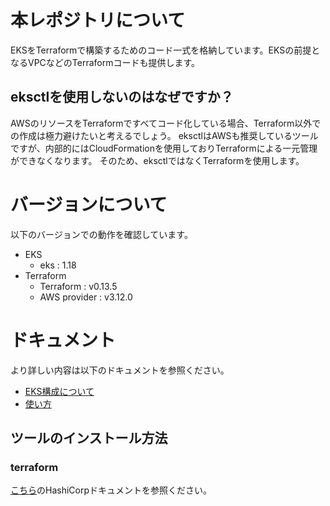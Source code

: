 # 本レポジトリについて

EKSをTerraformで構築するためのコード一式を格納しています。EKSの前提となるVPCなどのTerraformコードも提供します。

## eksctlを使用しないのはなぜですか？

AWSのリソースをTerraformですべてコード化している場合、Terraform以外での作成は極力避けたいと考えるでしょう。
eksctlはAWSも推奨しているツールですが、内部的にはCloudFormationを使用しておりTerraformによる一元管理ができなくなります。
そのため、eksctlではなくTerraformを使用します。

# バージョンについて

以下のバージョンでの動作を確認しています。

- EKS 
  - eks : 1.18
- Terraform
  - Terraform    : v0.13.5
  - AWS provider : v3.12.0

# ドキュメント

より詳しい内容は以下のドキュメントを参照ください。

- [EKS構成について](./documents/configuration.md)
- [使い方](./documents/setup.md)

## ツールのインストール方法

### terraform

[こちら](https://learn.hashicorp.com/tutorials/terraform/install-cli)のHashiCorpドキュメントを参照ください。
